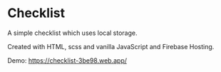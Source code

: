 # Checklist

A simple checklist which uses local storage.

Created with HTML, scss and vanilla JavaScript and Firebase Hosting.

Demo: https://checklist-3be98.web.app/